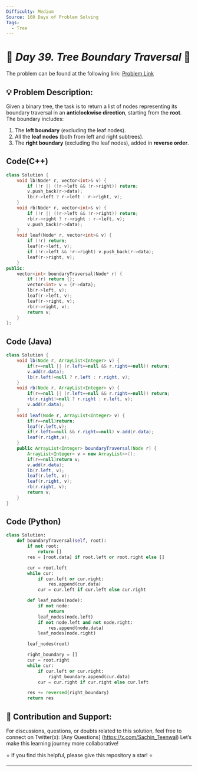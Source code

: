 ```yaml
---
Difficulty: Medium  
Source: 160 Days of Problem Solving  
Tags:
  - Tree
---
```


# 🚀 _Day 39. Tree Boundary Traversal_ 🧠

The problem can be found at the following link: [Problem Link](https://www.geeksforgeeks.org/batch/gfg-160-problems/track/tree-gfg-160/problem/boundary-traversal-of-binary-tree)

## 💡 **Problem Description:**

Given a binary tree, the task is to return a list of nodes representing its boundary traversal in an **anticlockwise direction**, starting from the **root**. The boundary includes:
1. The **left boundary** (excluding the leaf nodes).
2. All the **leaf nodes** (both from left and right subtrees).
3. The **right boundary** (excluding the leaf nodes), added in **reverse order**.


## Code(C++)
```cpp
class Solution {
    void lb(Node* r, vector<int>& v) {
        if (!r || (!r->left && !r->right)) return;
        v.push_back(r->data);
        lb(r->left ? r->left : r->right, v);
    }
    void rb(Node* r, vector<int>& v) {
        if (!r || (!r->left && !r->right)) return;
        rb(r->right ? r->right : r->left, v);
        v.push_back(r->data);
    }
    void leaf(Node* r, vector<int>& v) {
        if (!r) return;
        leaf(r->left, v);
        if (!r->left && !r->right) v.push_back(r->data);
        leaf(r->right, v);
    }
public:
    vector<int> boundaryTraversal(Node* r) {
        if (!r) return {};
        vector<int> v = {r->data};
        lb(r->left, v);
        leaf(r->left, v);
        leaf(r->right, v);
        rb(r->right, v);
        return v;
    }
};
```

## Code (Java)

```java
class Solution {
    void lb(Node r, ArrayList<Integer> v) {
        if(r==null || (r.left==null && r.right==null)) return;
        v.add(r.data);
        lb(r.left!=null ? r.left : r.right, v);
    }
    void rb(Node r, ArrayList<Integer> v) {
        if(r==null || (r.left==null && r.right==null)) return;
        rb(r.right!=null ? r.right : r.left, v);
        v.add(r.data);
    }
    void leaf(Node r, ArrayList<Integer> v) {
        if(r==null)return;
        leaf(r.left,v);
        if(r.left==null && r.right==null) v.add(r.data);
        leaf(r.right,v);
    }
    public ArrayList<Integer> boundaryTraversal(Node r) {
        ArrayList<Integer> v = new ArrayList<>();
        if(r==null)return v;
        v.add(r.data);
        lb(r.left, v);
        leaf(r.left, v);
        leaf(r.right, v);
        rb(r.right, v);
        return v;
    }
}
```

## Code (Python)

```python
class Solution:
    def boundaryTraversal(self, root):
        if not root:
            return []
        res = [root.data] if root.left or root.right else []

        cur = root.left
        while cur:
            if cur.left or cur.right:
                res.append(cur.data)
            cur = cur.left if cur.left else cur.right

        def leaf_nodes(node):
            if not node:
                return
            leaf_nodes(node.left)
            if not node.left and not node.right:
                res.append(node.data)
            leaf_nodes(node.right)

        leaf_nodes(root)

        right_boundary = []
        cur = root.right
        while cur:
            if cur.left or cur.right:
                right_boundary.append(cur.data)
            cur = cur.right if cur.right else cur.left

        res += reversed(right_boundary)
        return res
```



## 🎯 **Contribution and Support:**

For discussions, questions, or doubts related to this solution, feel free to connect on Twitter(x): [Any Questions] (https://x.com/Sachin_Teenwal) Let’s make this learning journey more collaborative!

⭐ If you find this helpful, please give this repository a star! ⭐

---
